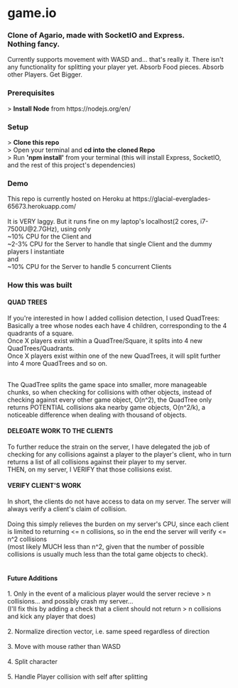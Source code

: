 # game.io
<h3>Clone of Agario, made with SocketIO and Express.<br/> Nothing fancy.</h3>
Currently supports movement with WASD and... that's really it. There isn't any functionality for splitting your player yet.
Absorb Food pieces. Absorb other Players.
Get Bigger.

<h3>Prerequisites</h3>
> <b>Install Node</b> from https://nodejs.org/en/
<h3>Setup</h3>
> <b>Clone this repo</b> </br>
> Open your terminal and <b>cd into the cloned Repo</b> </br>
> Run <b>'npm install'</b> from your terminal (this will install Express, SocketIO, and the rest of this project's dependencies)

<h3>Demo</h3>
This repo is currently hosted on Heroku at https://glacial-everglades-65673.herokuapp.com/</br></br>
It is VERY laggy. But it runs fine on my laptop's localhost(2 cores, i7-7500U@2.7GHz), using only</br>
~10% CPU for the Client and</br>
~2-3% CPU for the Server to handle that single Client and the dummy players I instantiate</br>
and</br>
~10% CPU for the Server to handle 5 concurrent Clients

<h3>How this was built</h3>

<h4>QUAD TREES</h4>
If you're interested in how I added collision detection, I used QuadTrees:</br>
Basically a tree whose nodes each have 4 children, corresponding to the 4 quadrants of a square.</br>
Once X players exist within a QuadTree/Square, it splits into 4 new QuadTrees/Quadrants.</br>
Once X players exist within one of the new QuadTrees, it will split further into 4 more QuadTrees and so on.</br></br>

The QuadTree splits the game space into smaller, more manageable chunks, so when checking for collisions with other objects,
instead of checking against every other game object, O(n^2),
the QuadTree only returns POTENTIAL collisions aka nearby game objects, O(n^2/k),
a noticeable difference when dealing with thousand of objects.</br>

<h4>DELEGATE WORK TO THE CLIENTS</h4>
To further reduce the strain on the server, I have delegated the job of checking for any collisions against a player to the player's client,
who in turn returns a list of all collisions against their player to my server.</br>
THEN, on my server, I VERIFY that those collisions exist.</br>

<h4>VERIFY CLIENT'S WORK</h4>
In short, the clients do not have access to data on my server. The server will always verify a client's claim of collision.</br></br>
Doing this simply relieves the burden on my server's CPU, since each client is limited to returning <= n collisions,
so in the end the server will verify <= n^2 collisions</br>
(most likely MUCH less than n^2, given that the number of possible collisions is usually much less than the total game objects to check).</br></br>

<h4>Future Additions</h4>
1. Only in the event of a malicious player would the server recieve > n collisions... and possibly crash my server...</br>
(I'll fix this by adding a check that a client should not return > n collisions and kick any player that does)</br></br>
2. Normalize direction vector, i.e. same speed regardless of direction</br></br>
3. Move with mouse rather than WASD</br></br>
4. Split character</br></br>
5. Handle Player collision with self after splitting</br></br>
